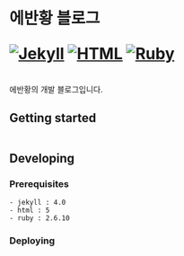 # <p>에반황 블로그</p> [![Jekyll](https://img.shields.io/badge/jekyll-4.0-313131)](https://www.python.org/) [![HTML](https://img.shields.io/badge/html-5-F75420)](https://github.com/tiangolo/fastapi/blob/master/docs/ko/docs/deployment/versions.md) [![Ruby](https://img.shields.io/badge/ruby-2.6.10-910E16)](https://github.com/konlpy/konlpy)
<br> 에반황의 개발 블로그입니다.

## Getting started

```shell

```

## Developing

### Prerequisites
```
- jekyll : 4.0
- html : 5
- ruby : 2.6.10 
```

### Deploying

